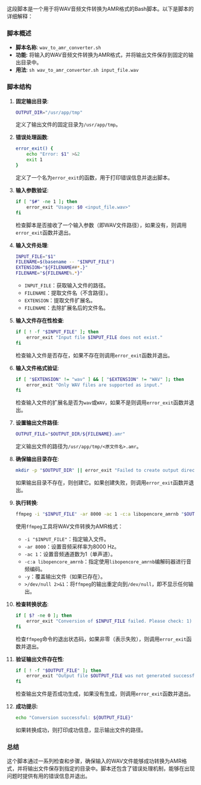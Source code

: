这段脚本是一个用于将WAV音频文件转换为AMR格式的Bash脚本。以下是脚本的详细解释：

### 脚本概述
- **脚本名称**: `wav_to_amr_converter.sh`
- **功能**: 将输入的WAV音频文件转换为AMR格式，并将输出文件保存到固定的输出目录中。
- **用法**: `sh wav_to_amr_converter.sh input_file.wav`

### 脚本结构

1. **固定输出目录**:
   ```bash
   OUTPUT_DIR="/usr/app/tmp"
   ```
   定义了输出文件的固定目录为`/usr/app/tmp`。

2. **错误处理函数**:
   ```bash
   error_exit() {
       echo "Error: $1" >&2
       exit 1
   }
   ```
   定义了一个名为`error_exit`的函数，用于打印错误信息并退出脚本。

3. **输入参数验证**:
   ```bash
   if [ "$#" -ne 1 ]; then
       error_exit "Usage: $0 <input_file.wav>"
   fi
   ```
   检查脚本是否接收了一个输入参数（即WAV文件路径），如果没有，则调用`error_exit`函数并退出。

4. **输入文件处理**:
   ```bash
   INPUT_FILE="$1"
   FILENAME=$(basename -- "$INPUT_FILE")
   EXTENSION="${FILENAME##*.}"
   FILENAME="${FILENAME%.*}"
   ```
    - `INPUT_FILE`：获取输入文件的路径。
    - `FILENAME`：提取文件名（不含路径）。
    - `EXTENSION`：提取文件扩展名。
    - `FILENAME`：去除扩展名后的文件名。

5. **输入文件存在性检查**:
   ```bash
   if [ ! -f "$INPUT_FILE" ]; then
       error_exit "Input file $INPUT_FILE does not exist."
   fi
   ```
   检查输入文件是否存在，如果不存在则调用`error_exit`函数并退出。

6. **输入文件格式验证**:
   ```bash
   if [ "$EXTENSION" != "wav" ] && [ "$EXTENSION" != "WAV" ]; then
       error_exit "Only WAV files are supported as input."
   fi
   ```
   检查输入文件的扩展名是否为`wav`或`WAV`，如果不是则调用`error_exit`函数并退出。

7. **设置输出文件路径**:
   ```bash
   OUTPUT_FILE="$OUTPUT_DIR/${FILENAME}.amr"
   ```
   定义输出文件的路径为`/usr/app/tmp/<原文件名>.amr`。

8. **确保输出目录存在**:
   ```bash
   mkdir -p "$OUTPUT_DIR" || error_exit "Failed to create output directory."
   ```
   如果输出目录不存在，则创建它。如果创建失败，则调用`error_exit`函数并退出。

9. **执行转换**:
   ```bash
   ffmpeg -i "$INPUT_FILE" -ar 8000 -ac 1 -c:a libopencore_amrnb "$OUTPUT_FILE" -y >/dev/null 2>&1
   ```
   使用`ffmpeg`工具将WAV文件转换为AMR格式：
    - `-i "$INPUT_FILE"`：指定输入文件。
    - `-ar 8000`：设置音频采样率为8000 Hz。
    - `-ac 1`：设置音频通道数为1（单声道）。
    - `-c:a libopencore_amrnb`：指定使用`libopencore_amrnb`编解码器进行音频编码。
    - `-y`：覆盖输出文件（如果已存在）。
    - `>/dev/null 2>&1`：将`ffmpeg`的输出重定向到`/dev/null`，即不显示任何输出。

10. **检查转换状态**:
    ```bash
    if [ $? -ne 0 ]; then
        error_exit "Conversion of $INPUT_FILE failed. Please check: 1) Input file validity 2) FFmpeg installation 3) Codec support."
    fi
    ```
    检查`ffmpeg`命令的退出状态码，如果非零（表示失败），则调用`error_exit`函数并退出。

11. **验证输出文件存在性**:
    ```bash
    if [ ! -f "$OUTPUT_FILE" ]; then
        error_exit "Output file $OUTPUT_FILE was not generated successfully."
    fi
    ```
    检查输出文件是否成功生成，如果没有生成，则调用`error_exit`函数并退出。

12. **成功提示**:
    ```bash
    echo "Conversion successful: ${OUTPUT_FILE}"
    ```
    如果转换成功，则打印成功信息，显示输出文件的路径。

### 总结
这个脚本通过一系列检查和步骤，确保输入的WAV文件能够成功转换为AMR格式，并将输出文件保存到指定的目录中。脚本还包含了错误处理机制，能够在出现问题时提供有用的错误信息并退出。